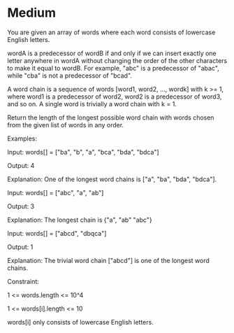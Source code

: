 # Medium

You are given an array of words where each word consists of lowercase English letters.

wordA is a predecessor of wordB if and only if we can insert exactly one letter anywhere in wordA without changing the order of the other characters to make it equal to wordB. For example, "abc" is a predecessor of "abac", while "cba" is not a predecessor of "bcad".

A word chain is a sequence of words [word1, word2, ..., wordk] with k >= 1, where word1 is a predecessor of word2, word2 is a predecessor of word3, and so on. A single word is trivially a word chain with k = 1.

Return the length of the longest possible word chain with words chosen from the given list of words in any order.

Examples:

Input: words[] = ["ba", "b", "a", "bca", "bda", "bdca"]

Output: 4

Explanation: One of the longest word chains is ["a", "ba", "bda", "bdca"].

Input: words[] = ["abc", "a", "ab"]

Output: 3

Explanation: The longest chain is {"a", "ab" "abc"}

Input: words[] = ["abcd", "dbqca"]

Output: 1

Explanation: The trivial word chain ["abcd"] is one of the longest word chains.


Constraint:

1 <= words.length <= 10^4

1 <= words[i].length <= 10

 words[i] only consists of lowercase English letters.
